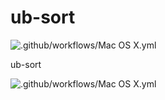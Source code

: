 # ub-sort

![.github/workflows/Mac OS X.yml](https://github.com/Ubsefor/ub-sort/workflows/.github/workflows/Mac%20OS%20X.yml/badge.svg?branch=master)

ub-sort

![.github/workflows/Mac OS X.yml](https://github.com/Ubsefor/ub-sort/workflows/.github/workflows/Mac%20OS%20X.yml/badge.svg?branch=master)
